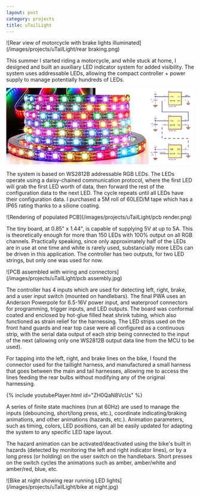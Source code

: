 ```yaml
---
layout: post
category: projects
title: uTailLight
---
```

![Rear view of motorcycle with brake lights illuminated](/images/projects/uTailLight/rear braking.png)

This summer I started riding a motorcycle, and while stuck at home, I designed and built an auxiliary LED indicator system for added visibility. The system uses addressable LEDs, allowing the compact controller + power supply to manage potentially hundreds of LEDs. <!--more-->

![Spool of WS2812B LEDs](/images/projects/uTailLight/ws2812b.jpg)

The system is based on WS2812B addressable RGB LEDs. The LEDs operate using a daisy-chained communication protocol, where the first LED will grab the first LED worth of data, then forward the rest of the configuration data to the next LED. The cycle repeats until all LEDs have their configuration data. I purchased a 5M roll of 60LED/M tape which has a IP65 rating thanks to a silione coating.

![Rendering of populated PCB](/images/projects/uTailLight/pcb render.png)

The tiny board, at 0.85" x 1.44", is capable of supplying 5V at up to 5A. This is theoretically enough for more than 150 LEDs with 100% output on all RGB channels. Practically speaking, since only approximately half of the LEDs are in use at one time and white is rarely used, substancially more LEDs can be driven in this application. The controller has two outputs, for two LED strings, but only one was used for now.

![PCB assembled with wiring and connectors](/images/projects/uTailLight/pcb assembly.jpg)

The controller has 4 inputs which are used for detecting left, right, brake, and a user input switch (mounted on handlebars). The final PWA uses an Anderson Powerpole for 6.5-16V power input, and waterproof connectors for programming, trigger inputs, and LED outputs. The board was conformal coated and enclosed by hot-glue filled heat shrink tubing, which also functioned as strain relief for the harnessing. The LED strips used on the front hand guards and rear top case were all configured as a continuous strip, with the serial data output of each strip being connected to the input of the next (allowing only one WS2812B output data line from the MCU to be used).

For tapping into the left, right, and brake lines on the bike, I found the connector used for the taillight harness, and manufactured a small harness that goes between the main and tail harnesses, allowing me to access the lines feeding the rear bulbs without modifying any of the original harnessing.

{% include youtubePlayer.html id="ZH0QaN8VcUs" %}

A series of finite state machines (run at 60Hz) are used to manage the inputs (debouncing, short/long press, etc.), coordinate indicating/braking animations, and other animations (hazards, etc.). Animation parameters, such as timing, colors, LED positions, can all be easily updated for adapting the system to any specific LED tape layout.

The hazard animation can be activated/deactivated using the bike's built in hazards (detected by monitoring the left and right indicator lines), or by a long press (or holding) on the user switch on the handlebars. Short presses on the switch cycles the animations such as amber, amber/white and amber/red, blue, etc.

![Bike at night showing rear running LED lights](/images/projects/uTailLight/bike at night.jpg)
